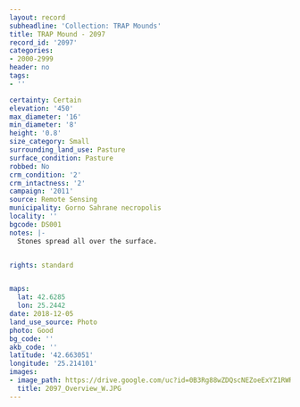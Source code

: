 ```yaml
---
layout: record
subheadline: 'Collection: TRAP Mounds'
title: TRAP Mound - 2097
record_id: '2097'
categories:
- 2000-2999
header: no
tags:
- ''

certainty: Certain
elevation: '450'
max_diameter: '16'
min_diameter: '8'
height: '0.8'
size_category: Small
surrounding_land_use: Pasture
surface_condition: Pasture
robbed: No
crm_condition: '2'
crm_intactness: '2'
campaign: '2011'
source: Remote Sensing
municipality: Gorno Sahrane necropolis
locality: ''
bgcode: DS001
notes: |-
  Stones spread all over the surface.


rights: standard


maps:
  lat: 42.6285
  lon: 25.2442
date: 2018-12-05
land_use_source: Photo
photo: Good
bg_code: ''
akb_code: ''
latitude: '42.663051'
longitude: '25.214101'
images:
- image_path: https://drive.google.com/uc?id=0B3Rg88wZDQscNEZoeExYZ1RWR3c
  title: 2097_Overview_W.JPG
---
```

